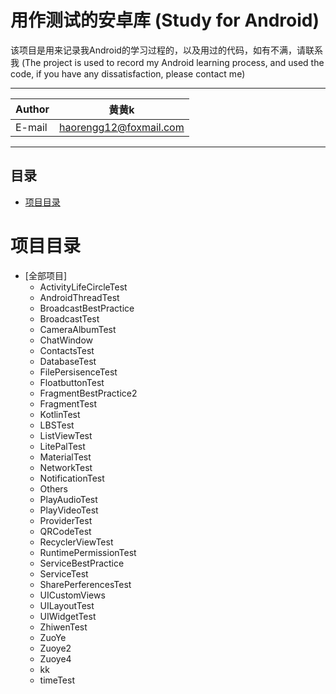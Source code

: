 用作测试的安卓库
(Study for Android)
===========================
该项目是用来记录我Android的学习过程的，以及用过的代码，如有不满，请联系我
(The project is used to record my Android learning process, and used the code, if you have any dissatisfaction, please contact me)

****
	
|Author|黄黄k|
|---|---
|E-mail|haorengg12@foxmail.com


****
## 目录
* [项目目录](#项目目录)


# 项目目录

* [全部项目]
    * ActivityLifeCircleTest
    * AndroidThreadTest
    * BroadcastBestPractice
    * BroadcastTest
    * CameraAlbumTest
    * ChatWindow
    * ContactsTest
    * DatabaseTest
    * FilePersisenceTest
    * FloatbuttonTest
    * FragmentBestPractice2
    * FragmentTest
    * KotlinTest
    * LBSTest
    * ListViewTest
    * LitePalTest
    * MaterialTest
    * NetworkTest
    * NotificationTest
    * Others
    * PlayAudioTest
    * PlayVideoTest
    * ProviderTest
    * QRCodeTest
    * RecyclerViewTest
    * RuntimePermissionTest
    * ServiceBestPractice
    * ServiceTest
    * SharePerferencesTest
    * UICustomViews
    * UILayoutTest
    * UIWidgetTest
    * ZhiwenTest
    * ZuoYe
    * Zuoye2
    * Zuoye4
    * kk
    * timeTest